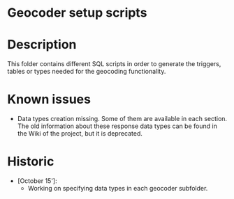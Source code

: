 Geocoder setup scripts
============
# Description
This folder contains different SQL scripts in order to generate the triggers, tables or types needed for the geocoding functionality.

# Known issues
* Data types creation missing. Some of them are available in each section. The old information about these response data types can be found in the Wiki of the project, but it is deprecated.

# Historic
* [October 15']:
  * Working on specifying data types in each geocoder subfolder.

